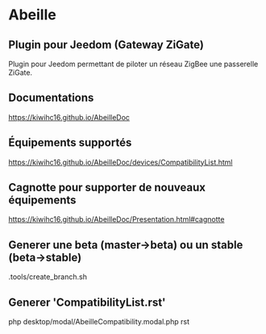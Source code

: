 # Abeille

## Plugin pour Jeedom (Gateway ZiGate)

Plugin pour Jeedom permettant de piloter un réseau ZigBee une passerelle ZiGate.

## Documentations

https://kiwihc16.github.io/AbeilleDoc

## Équipements supportés

https://kiwihc16.github.io/AbeilleDoc/devices/CompatibilityList.html

## Cagnotte pour supporter de nouveaux équipements

https://kiwihc16.github.io/AbeilleDoc/Presentation.html#cagnotte

## Generer une beta (master->beta) ou un stable (beta->stable)

.tools/create_branch.sh

## Generer 'CompatibilityList.rst'

php desktop/modal/AbeilleCompatibility.modal.php rst
